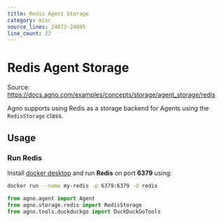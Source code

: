 ```yaml
---
title: Redis Agent Storage
category: misc
source_lines: 24073-24095
line_count: 22
---
```


# Redis Agent Storage
Source: https://docs.agno.com/examples/concepts/storage/agent_storage/redis



Agno supports using Redis as a storage backend for Agents using the `RedisStorage` class.

## Usage

### Run Redis

Install [docker desktop](https://docs.docker.com/desktop/install/mac-install/) and run **Redis** on port **6379** using:

```bash
docker run --name my-redis -p 6379:6379 -d redis
```

```python redis_storage_for_agent.py
from agno.agent import Agent
from agno.storage.redis import RedisStorage
from agno.tools.duckduckgo import DuckDuckGoTools

